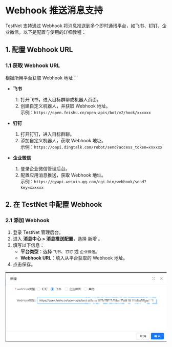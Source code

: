 # **Webhook 推送消息支持**

TestNet 支持通过 Webhook 将消息推送到多个即时通讯平台，如飞书、钉钉、企业微信。以下是配置与使用的详细教程：

## **1. 配置 Webhook URL**

### **1.1 获取 Webhook URL**
根据所用平台获取 Webhook 地址：

- **飞书**  
  1. 打开飞书，进入目标群聊或机器人页面。
  2. 创建自定义机器人，并获取 Webhook 地址。  
     示例：`https://open.feishu.cn/open-apis/bot/v2/hook/xxxxxx`

- **钉钉**  
  1. 打开钉钉，进入目标群聊。
  2. 添加自定义机器人，获取 Webhook 地址。  
     示例：`https://oapi.dingtalk.com/robot/send?access_token=xxxxxx`

- **企业微信**  
  1. 登录企业微信管理后台。
  2. 配置应用消息推送，获取 Webhook 地址。  
     示例：`https://qyapi.weixin.qq.com/cgi-bin/webhook/send?key=xxxxxx`

## **2. 在 TestNet 中配置 Webhook**

### **2.1 添加 Webhook**
1. 登录 TestNet 管理后台。
2. 进入 **消息中心 > 消息推送配置**，选择 新增 。
3. 填写以下信息：
   - **平台类型**：选择 `飞书`、`钉钉` 或 `企业微信`。
   - **Webhook URL**：填入从平台获取的 Webhook 地址。
4. 点击保存。

![picture 1](https://github.com/testnet0/image/raw/main/7ea84a426e969b347c4044869f804e30463548bcea2c0d2b977550ecfebcfea4.png)  